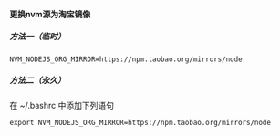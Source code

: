 #### 更换nvm源为淘宝镜像

##### 方法一（临时）

`NVM_NODEJS_ORG_MIRROR=https://npm.taobao.org/mirrors/node`

##### 方法二（永久）

在 ~/.bashrc 中添加下列语句

`export NVM_NODEJS_ORG_MIRROR=https://npm.taobao.org/mirrors/node`